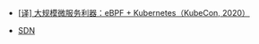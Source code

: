 * [[译] 大规模微服务利器：eBPF + Kubernetes（KubeCon, 2020）](http://arthurchiao.art/blog/ebpf-and-k8s-zh/?hmsr=toutiao.io&utm_medium=toutiao.io&utm_source=toutiao.io)

* [SDN](https://zhuanlan.zhihu.com/software-defined-network)
